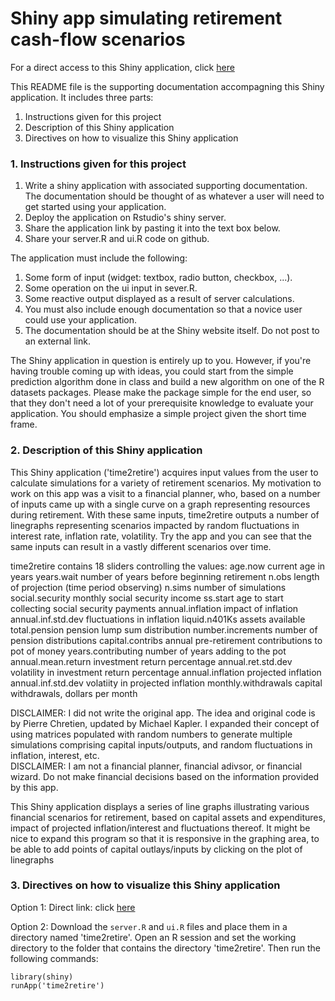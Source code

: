 # Shiny app simulating retirement cash-flow scenarios

For a direct access to this Shiny application, click [here](https://apoorv007.shinyapps.io/time2retire-master/)

This README file is the supporting documentation accompagning this Shiny application. It includes three parts: 

1. Instructions given for this project
2. Description of this Shiny application
3. Directives on how to visualize this Shiny application

### 1. Instructions given for this project

1. Write a shiny application with associated supporting documentation. The documentation should be thought of as whatever a user will need to get started using your application. 
2. Deploy the application on Rstudio's shiny server.
3. Share the application link by pasting it into the text box below. 
4. Share your server.R and ui.R code on github. 

The application must include the following:

1. Some form of input (widget: textbox, radio button, checkbox, ...).
2. Some operation on the ui input in sever.R.
3. Some reactive output displayed as a result of server calculations.
4. You must also include enough documentation so that a novice user could use your application.
5. The documentation should be at the Shiny website itself. Do not post to an external link.

The Shiny application in question is entirely up to you. However, if you're having trouble coming up with ideas, you could start from the simple prediction algorithm done in class and build a new algorithm on one of the R datasets packages. Please make the package simple for the end user, so that they don't need a lot of your prerequisite knowledge to evaluate your application. You should emphasize a simple project given the short time frame.  

### 2. Description of this Shiny application

This Shiny application ('time2retire') acquires input values from the user to calculate simulations for a variety of retirement scenarios.   My motivation to work on this app was a visit to a financial planner, who, based on a number of inputs came up with a single curve on a graph representing resources during retirement.  With these same inputs, time2retire outputs a number of linegraphs representing scenarios impacted by random fluctuations in interest rate, inflation rate, volatility.  Try the app and you can see that the same inputs can result in a vastly different scenarios over time.  

time2retire contains 18 sliders controlling the values:
  age.now             current age in years
  years.wait          number of years before beginning retirement
  n.obs               length of projection (time period observing)
  n.sims              number of simulations
  social.security     monthly social security income
  ss.start            age to start collecting social security payments
  annual.inflation    impact of inflation
  annual.inf.std.dev  fluctuations in inflation
  liquid.n401Ks       assets available
  total.pension       pension lump sum distribution
  number.increments   number of pension distributions
  capital.contribs    annual pre-retirement contributions to pot of money 
  years.contributing  number of years adding to the pot
  annual.mean.return  investment return percentage
  annual.ret.std.dev  volatility in investment return percentage 
  annual.inflation    projected inflation
  annual.inf.std.dev  volatiity in projected inflation
  monthly.withdrawals capital withdrawals, dollars per month 


DISCLAIMER:  I did not write the original app.  The idea and original code is by Pierre Chretien, updated by Michael Kapler.  I expanded their concept of using matrices populated with random numbers to generate multiple simulations comprising capital inputs/outputs, and random fluctuations in inflation, interest, etc.   
DISCLAIMER:  I am not a financial planner, financial adivsor, or financial wizard.  Do not make financial decisions based on the information provided by this app.


This Shiny application displays a series of line graphs illustrating various financial scenarios for retirement, based on capital assets and expenditures, impact of projected inflation/interest and fluctuations thereof.  It might be nice to expand this program so that it is responsive in the graphing area, to be able to add points of capital outlays/inputs by clicking on the plot of linegraphs


### 3. Directives on how to visualize this Shiny application

Option 1: Direct link: click [here](https://apoorv007.shinyapps.io/time2retire-master/)

Option 2: Download the `server.R` and `ui.R` files and place them in a directory named 'time2retire'. Open an R session and set the working directory to the folder that contains the directory 'time2retire'. Then run the following commands:

```
library(shiny)
runApp('time2retire')
```
